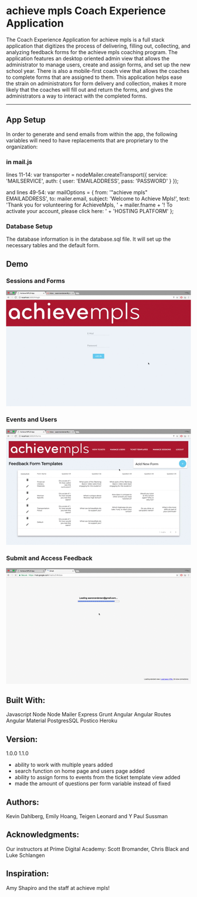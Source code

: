 
# achieve mpls Coach Experience Application

The Coach Experience Application for achieve mpls is a full stack application that digitizes the process of delivering, filling out, collecting, and analyzing feedback forms for the achieve mpls coaching program.  The application features an desktop oriented admin view that allows the administrator to manage users, create and assign forms, and set up the new school year.  There is also a mobile-first coach view that allows the coaches to complete forms that are assigned to them.  This application helps ease the strain on administrators for form delivery and collection, makes it more likely that the coaches will fill out and return the forms, and gives the administrators a way to interact with the completed forms.

---
## App Setup

In order to generate and send emails from within the app, the following variables will need to have replacements that are proprietary to the organization:

### in mail.js
lines 11-14:
var transporter = nodeMailer.createTransport({
    service: 'MAILSERVICE',
    auth: {
        user: 'EMAILADDRESS',
        pass: 'PASSWORD'
    }
});

and
lines 49-54:
var mailOptions = {
   from: '"achieve mpls" EMAILADDRESS',
   to: mailer.email,
   subject: 'Welcome to Achieve Mpls!',
   text: 'Thank you for volunteering for AchieveMpls, ' + mailer.fname + '! To activate your account, please click here: ' + 'HOSTING PLATFORM'
};

### Database Setup

The database information is in the database.sql file.  It will set up the necessary tables and the default form.  


## Demo
### Sessions and Forms
<p align="center">
  <img src="walkthrough/part1.gif" alt="first walkthrough gif"/>
</p>

### Events and Users
<p align="center">
  <img src="walkthrough/part2.gif" alt="second walkthrough gif"/>
</p>

### Submit and Access Feedback
<p align="center">
  <img src="walkthrough/part3.gif" alt="third walkthrough gif"/>
</p>

## Built With:
Javascript
Node
Node Mailer
Express
Grunt
Angular
Angular Routes
Angular Material
PostgresSQL
Postico
Heroku


## Version:
1.0.0
1.1.0
  * ability to work with multiple years added
  * search function on home page and users page added
  * ability to assign forms to events from the ticket template view added
  * made the amount of questions per form variable instead of fixed

## Authors:
Kevin Dahlberg, Emily Hoang, Teigen Leonard and Y Paul Sussman


## Acknowledgments:
Our instructors at Prime Digital Academy: Scott Bromander, Chris Black and Luke Schlangen

## Inspiration:
Amy Shapiro and the staff at achieve mpls!

